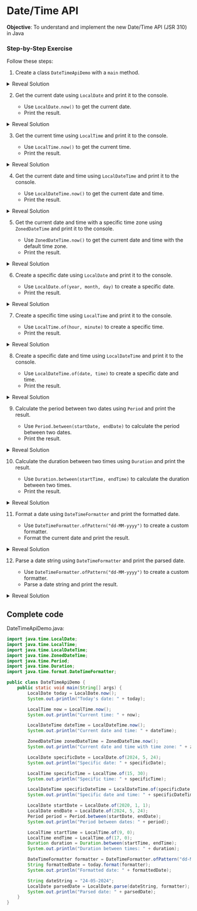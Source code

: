 # Date/Time API

__Objective__: To understand and implement the new Date/Time API (JSR 310) in Java

### Step-by-Step Exercise

Follow these steps:

1. Create a class `DateTimeApiDemo` with a `main` method.

<details>
<summary>Reveal Solution</summary>

We'll place this in a file called "DateTimeApiDemo.java":

```java
public class DateTimeApiDemo {
    public static void main(String[] args) {

    }
}
```
</details>

2. Get the current date using `LocalDate` and print it to the console.

    - Use `LocalDate.now()` to get the current date.
    - Print the result.

<details>
<summary>Reveal Solution</summary>

```java
import java.time.LocalDate;

public class DateTimeApiDemo {
    public static void main(String[] args) {
        LocalDate today = LocalDate.now();
        System.out.println("Today's date: " + today);
    }
}
```
</details>

3. Get the current time using `LocalTime` and print it to the console.

    - Use `LocalTime.now()` to get the current time.
    - Print the result.

<details>
<summary>Reveal Solution</summary>

```java
import java.time.LocalTime;

public class DateTimeApiDemo {
    public static void main(String[] args) {
        LocalTime now = LocalTime.now();
        System.out.println("Current time: " + now);
    }
}
```
</details>

4. Get the current date and time using `LocalDateTime` and print it to the console.

    - Use `LocalDateTime.now()` to get the current date and time.
    - Print the result.

<details>
<summary>Reveal Solution</summary>

```java
import java.time.LocalDateTime;

public class DateTimeApiDemo {
    public static void main(String[] args) {
        LocalDateTime dateTime = LocalDateTime.now();
        System.out.println("Current date and time: " + dateTime);
    }
}
```
</details>

5. Get the current date and time with a specific time zone using `ZonedDateTime` and print it to the console.

    - Use `ZonedDateTime.now()` to get the current date and time with the default time zone.
    - Print the result.

<details>
<summary>Reveal Solution</summary>

```java
import java.time.ZonedDateTime;

public class DateTimeApiDemo {
    public static void main(String[] args) {
        ZonedDateTime zonedDateTime = ZonedDateTime.now();
        System.out.println("Current date and time with time zone: " + zonedDateTime);
    }
}
```
</details>

6. Create a specific date using `LocalDate` and print it to the console.

    - Use `LocalDate.of(year, month, day)` to create a specific date.
    - Print the result.

<details>
<summary>Reveal Solution</summary>

```java
public class DateTimeApiDemo {
    public static void main(String[] args) {
        LocalDate specificDate = LocalDate.of(2024, 5, 24);
        System.out.println("Specific date: " + specificDate);
    }
}
```
</details>

7. Create a specific time using `LocalTime` and print it to the console.

    - Use `LocalTime.of(hour, minute)` to create a specific time.
    - Print the result.

<details>
<summary>Reveal Solution</summary>

```java
public class DateTimeApiDemo {
    public static void main(String[] args) {
        LocalTime specificTime = LocalTime.of(15, 30);
        System.out.println("Specific time: " + specificTime);
    }
}
```
</details>

8. Create a specific date and time using `LocalDateTime` and print it to the console.

    - Use `LocalDateTime.of(date, time)` to create a specific date and time.
    - Print the result.

<details>
<summary>Reveal Solution</summary>

```java
public class DateTimeApiDemo {
    public static void main(String[] args) {
        LocalDate date = LocalDate.of(2024, 5, 24);
        LocalTime time = LocalTime.of(15, 30);
        LocalDateTime specificDateTime = LocalDateTime.of(date, time);
        System.out.println("Specific date and time: " + specificDateTime);
    }
}
```
</details>

9. Calculate the period between two dates using `Period` and print the result.

    - Use `Period.between(startDate, endDate)` to calculate the period between two dates.
    - Print the result.

<details>
<summary>Reveal Solution</summary>

```java
import java.time.Period;

public class DateTimeApiDemo {
    public static void main(String[] args) {
        LocalDate startDate = LocalDate.of(2020, 1, 1);
        LocalDate endDate = LocalDate.of(2024, 5, 24);
        Period period = Period.between(startDate, endDate);
        System.out.println("Period between dates: " + period);
    }
}
```
</details>

10. Calculate the duration between two times using `Duration` and print the result.

    - Use `Duration.between(startTime, endTime)` to calculate the duration between two times.
    - Print the result.

<details>
<summary>Reveal Solution</summary>

```java
import java.time.Duration;

public class DateTimeApiDemo {
    public static void main(String[] args) {
        LocalTime startTime = LocalTime.of(9, 0);
        LocalTime endTime = LocalTime.of(17, 0);
        Duration duration = Duration.between(startTime, endTime);
        System.out.println("Duration between times: " + duration);
    }
}
```
</details>

11. Format a date using `DateTimeFormatter` and print the formatted date.

    - Use `DateTimeFormatter.ofPattern("dd-MM-yyyy")` to create a custom formatter.
    - Format the current date and print the result.

<details>
<summary>Reveal Solution</summary>

```java
import java.time.format.DateTimeFormatter;

public class DateTimeApiDemo {
    public static void main(String[] args) {
        LocalDate today = LocalDate.now();
        DateTimeFormatter formatter = DateTimeFormatter.ofPattern("dd-MM-yyyy");
        String formattedDate = today.format(formatter);
        System.out.println("Formatted date: " + formattedDate);
    }
}
```
</details>

12. Parse a date string using `DateTimeFormatter` and print the parsed date.

    - Use `DateTimeFormatter.ofPattern("dd-MM-yyyy")` to create a custom formatter.
    - Parse a date string and print the result.

<details>
<summary>Reveal Solution</summary>

```java
public class DateTimeApiDemo {
    public static void main(String[] args) {
        String dateString = "24-05-2024";
        DateTimeFormatter formatter = DateTimeFormatter.ofPattern("dd-MM-yyyy");
        LocalDate parsedDate = LocalDate.parse(dateString, formatter);
        System.out.println("Parsed date: " + parsedDate);
    }
}
```
</details>

## Complete code

DateTimeApiDemo.java:

```java
import java.time.LocalDate;
import java.time.LocalTime;
import java.time.LocalDateTime;
import java.time.ZonedDateTime;
import java.time.Period;
import java.time.Duration;
import java.time.format.DateTimeFormatter;

public class DateTimeApiDemo {
    public static void main(String[] args) {
        LocalDate today = LocalDate.now();
        System.out.println("Today's date: " + today);

        LocalTime now = LocalTime.now();
        System.out.println("Current time: " + now);

        LocalDateTime dateTime = LocalDateTime.now();
        System.out.println("Current date and time: " + dateTime);

        ZonedDateTime zonedDateTime = ZonedDateTime.now();
        System.out.println("Current date and time with time zone: " + zonedDateTime);

        LocalDate specificDate = LocalDate.of(2024, 5, 24);
        System.out.println("Specific date: " + specificDate);

        LocalTime specificTime = LocalTime.of(15, 30);
        System.out.println("Specific time: " + specificTime);

        LocalDateTime specificDateTime = LocalDateTime.of(specificDate, specificTime);
        System.out.println("Specific date and time: " + specificDateTime);

        LocalDate startDate = LocalDate.of(2020, 1, 1);
        LocalDate endDate = LocalDate.of(2024, 5, 24);
        Period period = Period.between(startDate, endDate);
        System.out.println("Period between dates: " + period);

        LocalTime startTime = LocalTime.of(9, 0);
        LocalTime endTime = LocalTime.of(17, 0);
        Duration duration = Duration.between(startTime, endTime);
        System.out.println("Duration between times: " + duration);

        DateTimeFormatter formatter = DateTimeFormatter.ofPattern("dd-MM-yyyy");
        String formattedDate = today.format(formatter);
        System.out.println("Formatted date: " + formattedDate);

        String dateString = "24-05-2024";
        LocalDate parsedDate = LocalDate.parse(dateString, formatter);
        System.out.println("Parsed date: " + parsedDate);
    }
}
